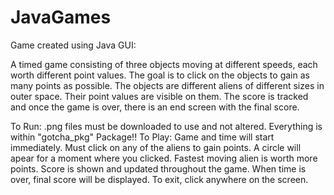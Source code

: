 # JavaGames

Game created using Java GUI:

A timed game consisting of three objects moving at different speeds, each worth different point values. The goal is to click on the objects to gain as many points as possible. The objects are different aliens of different sizes in outer space. Their point values are visible on them. The score is tracked and once the game is over, there is an end screen with the final score.

To Run: .png files must be downloaded to use and not altered. Everything is within "gotcha_pkg" Package!!
To Play: Game and time will start immediately. Must click on any of the aliens to gain points. A circle will apear for a moment where you clicked.
Fastest moving alien is worth more points. Score is shown and updated throughout the game. When time is over, final score will be displayed. 
To exit, click anywhere on the screen. 
